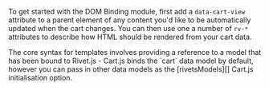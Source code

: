 To get started with the DOM Binding module, first add a `data-cart-view` attribute to a parent element of any content you'd like to be automatically updated when the cart changes. You can then use one a number of `rv-*` attributes to describe how HTML should be rendered from your cart data.

<div class="callout callout-success">
  <p style="margin-bottom: 0;">
  The core syntax for templates involves providing a reference to a model that has been bound to Rivet.js - Cart.js binds the `cart` data model by default, however you can pass in other data models as the [rivetsModels][] Cart.js initialisation option.
  </p>
</div>

[rivetsModels]: /pages/reference/#options-rivets-models